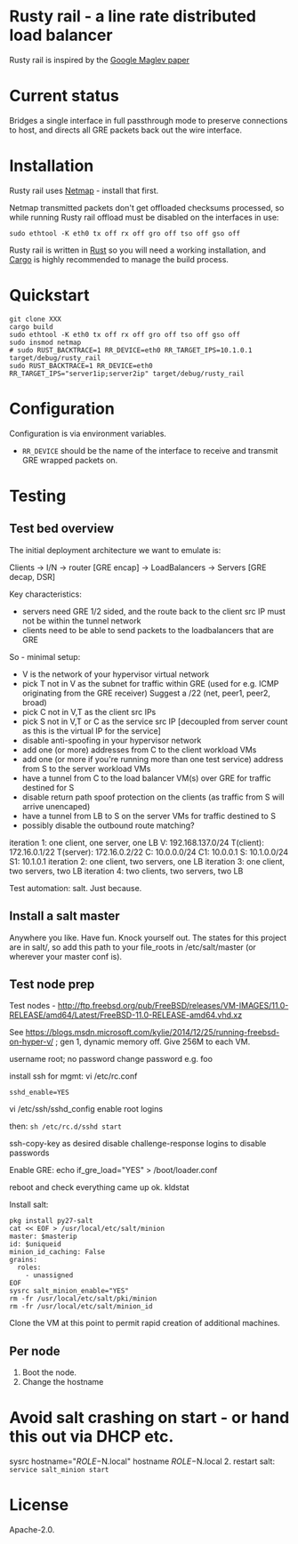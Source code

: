 # Rusty rail - a line rate distributed load balancer

Rusty rail is inspired by the [Google Maglev
paper](http://research.google.com/pubs/pub44824.html)

# Current status

Bridges a single interface in full passthrough mode to preserve connections to
host, and directs all GRE packets back out the wire interface.

# Installation

Rusty rail uses [Netmap](https://github.com/luigirizzo/netmap) - install that
first.

Netmap transmitted packets don't get offloaded checksums processed, so while
running Rusty rail offload must be disabled on the interfaces in use:

```
sudo ethtool -K eth0 tx off rx off gro off tso off gso off
```

Rusty rail is written in [Rust](https://www.rust-lang.org/) so you will need a
working installation, and [Cargo](http://doc.crates.io/index.html) is highly
recommended to manage the build process.

# Quickstart

```
git clone XXX
cargo build
sudo ethtool -K eth0 tx off rx off gro off tso off gso off
sudo insmod netmap
# sudo RUST_BACKTRACE=1 RR_DEVICE=eth0 RR_TARGET_IPS=10.1.0.1 target/debug/rusty_rail
sudo RUST_BACKTRACE=1 RR_DEVICE=eth0 RR_TARGET_IPS="server1ip;server2ip" target/debug/rusty_rail
```

# Configuration

Configuration is via environment variables.

* ``RR_DEVICE`` should be the name of the interface to receive and transmit GRE
  wrapped packets on.

# Testing

## Test bed overview

The initial deployment architecture we want to emulate is:

Clients -> I/N -> router [GRE encap] -> LoadBalancers -> Servers [GRE decap, DSR]

Key characteristics:
 - servers need GRE 1/2 sided, and the route back to the client src IP must not
   be within the tunnel network
 - clients need to be able to send packets to the loadbalancers that are GRE

So - minimal setup:
 - V is the network of your hypervisor virtual network
 - pick T not in V as the subnet for traffic within GRE (used for e.g. ICMP
   originating from the GRE receiver) Suggest a /22 (net, peer1, peer2, broad)
 - pick C not in V,T as the client src IPs
 - pick S not in V,T or C as the service src IP [decoupled from server count as
   this is the virtual IP for the service]
 - disable anti-spoofing in your hypervisor network
 - add one (or more) addresses from C to the client workload VMs
 - add one (or more if you're running more than one test service) address from
   S to the server workload VMs
 - have a tunnel from C to the load balancer VM(s) over GRE for traffic destined for S
 - disable return path spoof protection on the clients (as traffic from S will
   arrive unencaped)
 - have a tunnel from LB to S on the server VMs for traffic destined to S
 - possibly disable the outbound route matching?

iteration 1:
 one client, one server, one LB
 V: 192.168.137.0/24
 T(client): 172.16.0.1/22 
 T(server): 172.16.0.2/22
 C: 10.0.0.0/24
   C1: 10.0.0.1
 S: 10.1.0.0/24
   S1: 10.1.0.1
iteration 2:
 one client, two servers, one LB
iteration 3:
 one client, two servers, two LB
iteration 4:
 two clients, two servers, two LB

Test automation: salt. Just because.

## Install a salt master

Anywhere you like. Have fun. Knock yourself out. The states for this project
are in salt/, so add this path to your file_roots in /etc/salt/master (or
wherever your master conf is).

## Test node prep

Test nodes - http://ftp.freebsd.org/pub/FreeBSD/releases/VM-IMAGES/11.0-RELEASE/amd64/Latest/FreeBSD-11.0-RELEASE-amd64.vhd.xz

See https://blogs.msdn.microsoft.com/kylie/2014/12/25/running-freebsd-on-hyper-v/ ; gen 1, dynamic memory off. Give 256M to each VM.

username root; no password
change password e.g. foo

install ssh for mgmt:
vi /etc/rc.conf

```sshd_enable=YES```

vi /etc/ssh/sshd_config
enable root logins

then:
```sh /etc/rc.d/sshd start```

ssh-copy-key as desired
disable challenge-response logins to disable passwords

Enable GRE:
echo if_gre_load="YES" > /boot/loader.conf

reboot and check everything came up ok.
kldstat

Install salt:
```
pkg install py27-salt
cat << EOF > /usr/local/etc/salt/minion
master: $masterip
id: $uniqueid
minion_id_caching: False
grains:
  roles:
    - unassigned
EOF
sysrc salt_minion_enable="YES"
rm -fr /usr/local/etc/salt/pki/minion
rm -fr /usr/local/etc/salt/minion_id
```

Clone the VM at this point to permit rapid creation of additional machines.

## Per node
1. Boot the node.
2. Change the hostname
# Avoid salt crashing on start - or hand this out via DHCP etc.
sysrc hostname="$ROLE-$N.local"
hostname $ROLE-$N.local
2. restart salt:
   ```service salt_minion start```



# License

Apache-2.0.
